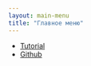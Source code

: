 ```yaml
---
layout: main-menu
title: "Главное меню"
---
```


<ul class="menu">
    <li><a href="{{ site.baseurl }}/story/0-0" class="menu-button">Tutorial</a></li>
    <li><a href="#" class="menu-button">Github</a></li>
</ul>
